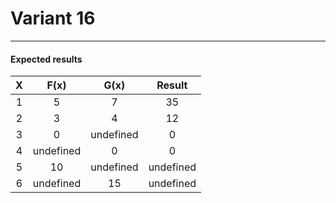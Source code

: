 # Variant 16

___

#### Expected results
| X |    F(x)   |    G(x)   |   Result  |
|:-:|:---------:|:---------:|:---------:|
| 1 |     5     |     7     |     35    |
| 2 |     3     |     4     |     12    |
| 3 |     0     | undefined |     0     |
| 4 | undefined |     0     |     0     |
| 5 |     10    | undefined | undefined |
| 6 | undefined |     15    | undefined |

